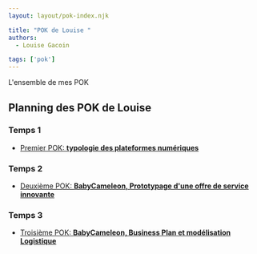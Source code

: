 ```yaml
---
layout: layout/pok-index.njk

title: "POK de Louise "
authors:
  - Louise Gacoin

tags: ['pok']
---
```

<!-- Début Résumé -->
L'ensemble de mes POK
<!-- fin résumé -->

## Planning des POK de Louise

### Temps 1
- [Premier POK: **typologie des plateformes numériques** ](./POK1/)

### Temps 2
- [Deuxième POK: **BabyCameleon, Prototypage d'une offre de service innovante** ](./POK2/)

### Temps 3

- [Troisième POK: **BabyCameleon, Business Plan et modélisation Logistique** ](./POK3/)
